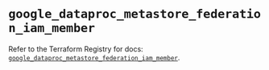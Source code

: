 # `google_dataproc_metastore_federation_iam_member`

Refer to the Terraform Registry for docs: [`google_dataproc_metastore_federation_iam_member`](https://registry.terraform.io/providers/hashicorp/google-beta/6.6.0/docs/resources/google_dataproc_metastore_federation_iam_member).
